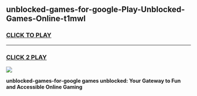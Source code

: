 
## unblocked-games-for-google-Play-Unblocked-Games-Online-t1mwl
<h3>
<a href="https://premium76.site?title=unblocked-games-for-google&ref=25A">CLICK TO PLAY</a></h3>
<hr>

<h3>
<a href="https://premium76.site?title=unblocked-games-for-google&ref=25A">CLICK 2 PLAY</a>
  
</h3>

<a href="https://premium76.site?title=unblocked-games-for-google&ref=25A"><img src="https://clearcache.store/games.png"></a>


**unblocked-games-for-google games unblocked: Your Gateway to Fun and Accessible Online Gaming**
